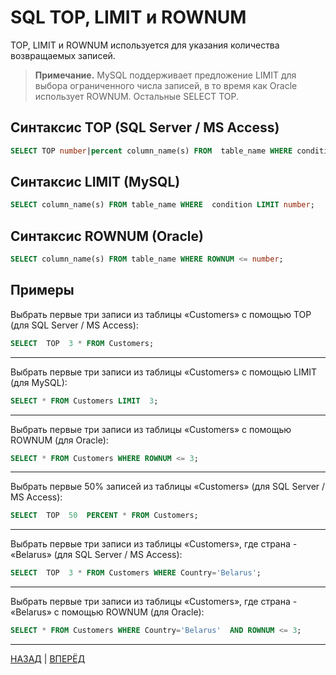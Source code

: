 # SQL TOP, LIMIT и ROWNUM

TOP, LIMIT и ROWNUM используется для указания количества возвращаемых записей.

>**Примечание.**  MySQL поддерживает предложение LIMIT для выбора ограниченного числа записей, в то время как Oracle использует ROWNUM. Остальные SELECT TOP.

## Синтаксис TOP (SQL Server / MS Access)

``` SQL
SELECT TOP number|percent column_name(s) FROM  table_name WHERE condition;
```

## Синтаксис LIMIT (MySQL)

``` SQL
SELECT column_name(s) FROM table_name WHERE  condition LIMIT number;
```

## Синтаксис ROWNUM (Oracle)

``` SQL
SELECT column_name(s) FROM table_name WHERE ROWNUM <= number;
```
## Примеры

Выбрать первые три записи из таблицы «Customers» с помощью TOP (для SQL Server / MS Access):
``` SQL
SELECT  TOP  3 * FROM Customers;
```
___
Выбрать первые три записи из таблицы «Customers»  с помощью LIMIT (для MySQL):
``` SQL
SELECT * FROM Customers LIMIT  3;
```
___
Выбрать первые три записи из таблицы «Customers»  с помощью ROWNUM (для Oracle):
``` SQL
SELECT * FROM Customers WHERE ROWNUM <= 3;
```
___________
Выбрать первые 50% записей из таблицы «Customers» (для SQL Server / MS Access):
``` SQL
SELECT  TOP  50  PERCENT * FROM Customers;
```
___
Выбрать первые три записи из таблицы «Customers», где страна - «Belarus» (для SQL Server / MS Access):
``` SQL
SELECT  TOP  3 * FROM Customers WHERE Country='Belarus';
```
___
Выбрать первые три записи из таблицы «Customers», где страна - «Belarus» с помощью ROWNUM (для Oracle):
``` SQL
SELECT * FROM Customers WHERE Country='Belarus'  AND ROWNUM <= 3;
```

---

[НАЗАД](/SQL_Tutorial/SQL_DELETE.md)  | [ВПЕРЁД](/SQL_Tutorial/SQL_MIN_MAX.md)

